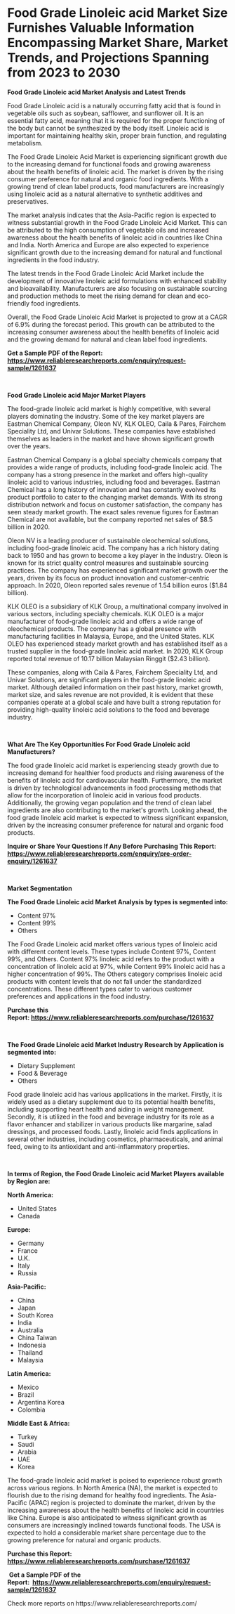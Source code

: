 <p><h1>Food Grade Linoleic acid Market Size Furnishes Valuable Information Encompassing Market Share, Market Trends, and Projections Spanning from 2023 to 2030</h1></p><p><strong>Food Grade Linoleic acid Market Analysis and Latest Trends</strong></p>
<p><p>Food Grade Linoleic acid is a naturally occurring fatty acid that is found in vegetable oils such as soybean, safflower, and sunflower oil. It is an essential fatty acid, meaning that it is required for the proper functioning of the body but cannot be synthesized by the body itself. Linoleic acid is important for maintaining healthy skin, proper brain function, and regulating metabolism.</p><p>The Food Grade Linoleic Acid Market is experiencing significant growth due to the increasing demand for functional foods and growing awareness about the health benefits of linoleic acid. The market is driven by the rising consumer preference for natural and organic food ingredients. With a growing trend of clean label products, food manufacturers are increasingly using linoleic acid as a natural alternative to synthetic additives and preservatives.</p><p>The market analysis indicates that the Asia-Pacific region is expected to witness substantial growth in the Food Grade Linoleic Acid Market. This can be attributed to the high consumption of vegetable oils and increased awareness about the health benefits of linoleic acid in countries like China and India. North America and Europe are also expected to experience significant growth due to the increasing demand for natural and functional ingredients in the food industry.</p><p>The latest trends in the Food Grade Linoleic Acid Market include the development of innovative linoleic acid formulations with enhanced stability and bioavailability. Manufacturers are also focusing on sustainable sourcing and production methods to meet the rising demand for clean and eco-friendly food ingredients.</p><p>Overall, the Food Grade Linoleic Acid Market is projected to grow at a CAGR of 6.9% during the forecast period. This growth can be attributed to the increasing consumer awareness about the health benefits of linoleic acid and the growing demand for natural and clean label food ingredients.</p></p>
<p><strong>Get a Sample PDF of the Report:&nbsp; <a href="https://www.reliableresearchreports.com/enquiry/request-sample/1261637">https://www.reliableresearchreports.com/enquiry/request-sample/1261637</a></strong></p>
<p>&nbsp;</p>
<p><strong>Food Grade Linoleic acid Major Market Players</strong></p>
<p><p>The food-grade linoleic acid market is highly competitive, with several players dominating the industry. Some of the key market players are Eastman Chemical Company, Oleon NV, KLK OLEO, Caila & Pares, Fairchem Speciality Ltd, and Univar Solutions. These companies have established themselves as leaders in the market and have shown significant growth over the years.</p><p>Eastman Chemical Company is a global specialty chemicals company that provides a wide range of products, including food-grade linoleic acid. The company has a strong presence in the market and offers high-quality linoleic acid to various industries, including food and beverages. Eastman Chemical has a long history of innovation and has constantly evolved its product portfolio to cater to the changing market demands. With its strong distribution network and focus on customer satisfaction, the company has seen steady market growth. The exact sales revenue figures for Eastman Chemical are not available, but the company reported net sales of $8.5 billion in 2020.</p><p>Oleon NV is a leading producer of sustainable oleochemical solutions, including food-grade linoleic acid. The company has a rich history dating back to 1950 and has grown to become a key player in the industry. Oleon is known for its strict quality control measures and sustainable sourcing practices. The company has experienced significant market growth over the years, driven by its focus on product innovation and customer-centric approach. In 2020, Oleon reported sales revenue of 1.54 billion euros ($1.84 billion).</p><p>KLK OLEO is a subsidiary of KLK Group, a multinational company involved in various sectors, including specialty chemicals. KLK OLEO is a major manufacturer of food-grade linoleic acid and offers a wide range of oleochemical products. The company has a global presence with manufacturing facilities in Malaysia, Europe, and the United States. KLK OLEO has experienced steady market growth and has established itself as a trusted supplier in the food-grade linoleic acid market. In 2020, KLK Group reported total revenue of 10.17 billion Malaysian Ringgit ($2.43 billion).</p><p>These companies, along with Caila & Pares, Fairchem Speciality Ltd, and Univar Solutions, are significant players in the food-grade linoleic acid market. Although detailed information on their past history, market growth, market size, and sales revenue are not provided, it is evident that these companies operate at a global scale and have built a strong reputation for providing high-quality linoleic acid solutions to the food and beverage industry.</p></p>
<p>&nbsp;</p>
<p><strong>What Are The Key Opportunities For Food Grade Linoleic acid Manufacturers?</strong></p>
<p><p>The food grade linoleic acid market is experiencing steady growth due to increasing demand for healthier food products and rising awareness of the benefits of linoleic acid for cardiovascular health. Furthermore, the market is driven by technological advancements in food processing methods that allow for the incorporation of linoleic acid in various food products. Additionally, the growing vegan population and the trend of clean label ingredients are also contributing to the market's growth. Looking ahead, the food grade linoleic acid market is expected to witness significant expansion, driven by the increasing consumer preference for natural and organic food products.</p></p>
<p><strong>Inquire or Share Your Questions If Any Before Purchasing This Report: <a href="https://www.reliableresearchreports.com/enquiry/pre-order-enquiry/1261637">https://www.reliableresearchreports.com/enquiry/pre-order-enquiry/1261637</a></strong></p>
<p>&nbsp;</p>
<p><strong>Market Segmentation</strong></p>
<p><strong>The Food Grade Linoleic acid Market Analysis by types is segmented into:</strong></p>
<p><ul><li>Content 97%</li><li>Content 99%</li><li>Others</li></ul></p>
<p><p>The Food Grade Linoleic acid market offers various types of linoleic acid with different content levels. These types include Content 97%, Content 99%, and Others. Content 97% linoleic acid refers to the product with a concentration of linoleic acid at 97%, while Content 99% linoleic acid has a higher concentration of 99%. The Others category comprises linoleic acid products with content levels that do not fall under the standardized concentrations. These different types cater to various customer preferences and applications in the food industry.</p></p>
<p><strong>Purchase this Report:&nbsp;<a href="https://www.reliableresearchreports.com/purchase/1261637">https://www.reliableresearchreports.com/purchase/1261637</a></strong></p>
<p>&nbsp;</p>
<p><strong>The Food Grade Linoleic acid Market Industry Research by Application is segmented into:</strong></p>
<p><ul><li>Dietary Supplement</li><li>Food & Beverage</li><li>Others</li></ul></p>
<p><p>Food grade linoleic acid has various applications in the market. Firstly, it is widely used as a dietary supplement due to its potential health benefits, including supporting heart health and aiding in weight management. Secondly, it is utilized in the food and beverage industry for its role as a flavor enhancer and stabilizer in various products like margarine, salad dressings, and processed foods. Lastly, linoleic acid finds applications in several other industries, including cosmetics, pharmaceuticals, and animal feed, owing to its antioxidant and anti-inflammatory properties.</p></p>
<p>&nbsp;</p>
<p><strong>In terms of Region, the Food Grade Linoleic acid Market Players available by Region are:</strong></p>
<p>
    <p> <strong> North America: </strong>
        <ul>
            <li>United States</li>
            <li>Canada</li>
        </ul>
        </p> 
    <p> <strong> Europe: </strong>
        <ul>
            <li>Germany</li>
            <li>France</li>
            <li>U.K.</li>
            <li>Italy</li>
            <li>Russia</li>
        </ul>
        </p> 
    <p> <strong> Asia-Pacific: </strong>
        <ul>
            <li>China</li>
            <li>Japan</li>
            <li>South Korea</li>
            <li>India</li>
            <li>Australia</li>
            <li>China Taiwan</li>
            <li>Indonesia</li>
            <li>Thailand</li>
            <li>Malaysia</li>
        </ul>
        </p> 
    <p> <strong> Latin America: </strong>
        <ul>
            <li>Mexico</li>
            <li>Brazil</li>
            <li>Argentina Korea</li>
            <li>Colombia</li>
        </ul>
        </p> 
    <p> <strong> Middle East & Africa: </strong>
        <ul>
            <li>Turkey</li>
            <li>Saudi</li>
            <li>Arabia</li>
            <li>UAE</li>
            <li>Korea</li>
        </ul>
    </p>
    </p>
<p><p>The food-grade linoleic acid market is poised to experience robust growth across various regions. In North America (NA), the market is expected to flourish due to the rising demand for healthy food ingredients. The Asia-Pacific (APAC) region is projected to dominate the market, driven by the increasing awareness about the health benefits of linoleic acid in countries like China. Europe is also anticipated to witness significant growth as consumers are increasingly inclined towards functional foods. The USA is expected to hold a considerable market share percentage due to the growing preference for natural and organic products.</p></p>
<p><strong>Purchase this Report: <a href="https://www.reliableresearchreports.com/purchase/1261637">https://www.reliableresearchreports.com/purchase/1261637</a></strong></p>
<p>&nbsp;<strong>Get a Sample PDF of the Report:&nbsp;&nbsp;<a href="https://www.reliableresearchreports.com/enquiry/request-sample/1261637">https://www.reliableresearchreports.com/enquiry/request-sample/1261637</a></strong></p>
<p><strong></strong></p>
<p>Check more reports on https://www.reliableresearchreports.com/</p>